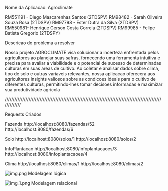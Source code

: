 Nome da Aplicacao: Agroclimate

RM551191 - Diego Mascarenhas Santos (2TDSPV)
RM98482 - Sarah Oliveira Souza Rosa (2TDSPV)
RM97798 - Ester Dutra da Silva  (2TDSPV)
RM550981- Henrique Gerson Costa Correia (2TDSPV)
RM99985 - Felipe Batista Gregorio (2TDSPY)


Descricao do problema a resolver

Nosso projeto AGROCLIMATE visa solucionar a incerteza enfrentada pelos agricultores 
ao planejar suas safras, fornecendo uma ferramenta intuitiva e precisa para avaliar a 
viabilidade e o potencial de sucesso de determinadas culturas em suas areas de 
cultivo. 
Ao coletar e analisar dados sobre clima, tipo de solo e outras variaveis relevantes, 
nossa aplicacao oferecera aos agricultores insights valiosos sobre as condicoes ideais 
para o cultivo de diferentes culturas, permitindo-lhes tomar decisoes informadas e 
maximizar sua produtividade agricola

/////////////////////////////////////////////////////////////////////////////////////////////////////////////

Requests Criados

Fazenda
http://localhost:8080/fazendas/52
http://localhost:8080/fazendas/6

Solo
http://localhost:8080/solos/1
http://localhost:8080/solos/2

InfoPlantacao
http://localhost:8080/infoplantacaoes/3
http://localhost:8080/infoplantacaoes/4

Clima
http://localhost:8080/climas/1
http://localhost:8080/climas/2

![img.png](Modelagemlógica.png) Modelagem lógica

![img_1.png](ModelageRelacional.png) Modelagem relacional
